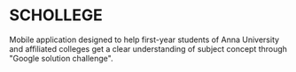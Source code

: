 # SCHOLLEGE
Mobile application designed to help first-year students of Anna University and affiliated colleges get a clear understanding of subject concept through "Google solution challenge".
